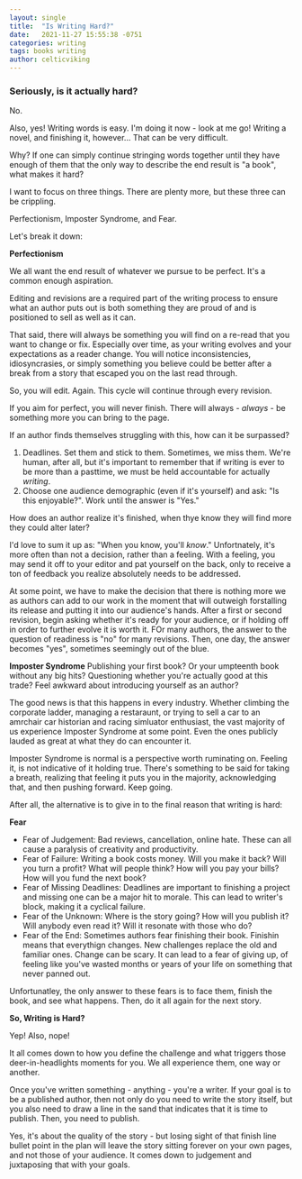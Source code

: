 ```yaml
---
layout: single
title:  "Is Writing Hard?"
date:   2021-11-27 15:55:38 -0751
categories: writing
tags: books writing
author: celticviking
---
```

### Seriously, is it actually hard?

No.

Also, yes! Writing words is easy. I'm doing it now - look at me go! Writing a novel, and finishing it, however... That can be very difficult.

Why? If one can simply continue stringing words together until they have enough of them that the only way to describe the end result is "a book", what makes it hard?

I want to focus on three things. There are plenty more, but these three can be crippling.

Perfectionism, Imposter Syndrome, and Fear.

Let's break it down:

**Perfectionism** 

We all want the end result of whatever we pursue to be perfect. It's a common enough aspiration.

Editing and revisions are a required part of the writing process to ensure what an author puts out is both something they are proud of and is positioned to sell as well as it can.

That said, there will always be something you will find on a re-read that you want to change or fix. Especially over time, as your writing evolves and your expectations as a reader change. You will notice inconsistencies, idiosyncrasies, or simply something you believe could be better after a break from a story that escaped you on the last read through. 

So, you will edit. Again. This cycle will continue through every revision.

If you aim for perfect, you will never finish. There will always - *always* - be something more you can bring to the page.

If an author finds themselves struggling with this, how can it be surpassed?
1) Deadlines. Set them and stick to them. Sometimes, we miss them. We're human, after all, but it's important to remember that if writing is ever to be more than a pasttime, we must be held accountable for actually *writing*.
2) Choose one audience demographic (even if it's yourself) and ask: "Is this enjoyable?". Work until the answer is "Yes."

How does an author realize it's finished, when thye know they will find more they could alter later?

I'd love to sum it up as: "When you know, you'll *know*." Unfortnately, it's more often than not a decision, rather than a feeling. With a feeling, you may send it off to your editor and pat yourself on the back, only to receive a ton of feedback you realize absolutely needs to be addressed.

At some point, we have to make the decision that there is nothing more we as authors can add to our work in the moment that will outweigh forstalling its release and putting it into our audience's hands. After a first or second revision, begin asking whether it's ready for your audience, or if holding off in order to further evolve it is worth it. FOr many authors, the answer to the question of readiness is "no" for many revisions. Then, one day, the answer becomes "yes", sometimes seemingly out of the blue.

**Imposter Syndrome**
Publishing your first book? Or your umpteenth book without any big hits? Questioning whether you're actually good at this trade? Feel awkward about introducing yourself as an author?

The good news is that this happens in every industry. Whether climbing the corporate ladder, managing a restaraunt, or trying to sell a car to an amrchair car historian and racing simluator enthusiast, the vast majority of us experience Imposter Syndrome at some point. Even the ones publicly lauded as great at what they do can encounter it.

Imposter Syndrome is normal is a perspective worth ruminating on. Feeling it, is not indicative of it holding true. There's something to be said for taking a breath, realizing that feeling it puts you in the majority, acknowledging that, and then pushing forward. Keep going. 

After all, the alternative is to give in to the final reason that writing is hard:

**Fear**

* Fear of Judgement: Bad reviews, cancellation, online hate. These can all cause a paralysis of creativity and productivity.
* Fear of Failure: Writing a book costs money. Will you make it back? Will you turn a profit? What will people think? How will you pay your bills? How will you fund the next book? 
* Fear of Missing Deadlines: Deadlines are important to finishing a project and missing one can be a major hit to morale. This can lead to writer's block, making it a cyclical failure.
* Fear of the Unknown: Where is the story going? How will you publish it? Will anybody even read it? Will it resonate with those who do?
* Fear of the End: Sometimes authors fear finishing their book. Finishin means that everythign changes. New challenges replace the old and familiar ones. Change can be scary. It can lead to a fear of giving up, of feeling like you've wasted months or years of your life on something that never panned out.

Unfortunatley, the only answer to these fears is to face them, finish the book, and see what happens. Then, do it all again for the next story.

**So, Writing is Hard?**

Yep! Also, nope!

It all comes down to how you define the challenge and what triggers those deer-in-headlights moments for you. We all experience them, one way or another.

Once you've written something - anything - you're a writer. If your goal is to be a published author, then not only do you need to write the story itself, but you also need to draw a line in the sand that indicates that it is time to publish. Then, you need to publish. 

Yes, it's about the quality of the story - but losing sight of that finish line bullet point in the plan will leave the story sitting forever on your own pages, and not those of your audience. It comes down to judgement and juxtaposing that with your goals.